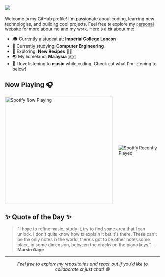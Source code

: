 <h1>
    <img src="https://readme-typing-svg.herokuapp.com/?font=Montserrat&weight=600&color=000000&size=35&center=false&vCenter=true&width=500&height=70&duration=4000&lines=Hi+there+👋;+I'm+Samuel+!;" />
</h1>

Welcome to my GitHub profile! I'm passionate about coding, learning new technologies, and building cool projects. Feel free to explore my [personal website](https://samuelkhoo.vercel.app/) for more about me and my work. Here's a bit about me:

- 🎓 Currently a student at: **Imperial College London** 
- 🌱 Currently studying: **Computer Engineering**
- 🔭 Exploring: **New Recipes** 👨‍🍳
- 🌏 My homeland: **Malaysia** 🇲🇾
- 🎵 I love listening to **music** while coding. Check out what I'm listening to below!

## Now Playing 🎧

<div style="display: flex; justify-content: center; align-items: center; gap: 20px;">
  <div>
    <a href="https://spotify-github-profile.kittinanx.com/api/view?uid=samuel-khoo&redirect=true">
      <img src="https://spotify-github-profile.kittinanx.com/api/view?uid=samuel-khoo&cover_image=true&theme=novatorem&show_offline=false&background_color=121212&interchange=false&bar_color=53b14f&bar_color_cover=true" alt="Spotify Now Playing" style="width: 350px;"/>
    </a>
  </div>
  <div>
    <img src="https://spotify-recently-played-readme.vercel.app/api?user=samuel-khoo&count=3&unique={true}&width=350" alt="Spotify Recently Played" />
  </div>
</div>

## ✨ Quote of the Day ✨

> "I hope to refine music, study it, try to find some area that I can unlock. I don't quite know how to explain it but it's there. These can't be the only notes in the world, there's got to be other notes some place, in some dimension, between the cracks on the piano keys." — **Marvin Gaye**

---
<p align="center">
  <i>Feel free to explore my repositories and reach out if you'd like to collaborate or just chat! 😄</i>
</p>

